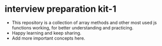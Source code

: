 # interview preparation kit-1
 * This repository is a collection of array methods and other most used js functions working,
 for better understanding and practicing.
 * Happy learning and keep sharing.
 * Add more important concepts here.
